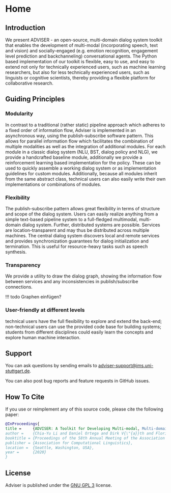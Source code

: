 # Home

## Introduction
We present ADVISER - an open-source, multi-domain dialog system toolkit that enables the development of multi-modal (incorporating speech, text and vision) and socially-engaged (e.g. emotion recognition, engagement level prediction and backchanneling) conversational agents. The Python based implementation of our toolkit is flexible, easy to use, and easy to extend not only for technically experienced users, such as machine learning researchers, but also for less technically experienced users, such as linguists or cognitive scientists, thereby providing a flexible platform for collaborative research.

## Guiding Principles

### Modularity
In contrast to a traditional (rather static) pipeline approach which adheres to a fixed order of information flow, Adviser is implemented in an asynchronous way, using the publish-subscribe software pattern. This allows for parallel information flow which facilitates the combination of multiple modalities as well as the integration of additional modules.
For each module in a classic dialog system (NLU, BST, dialog policy and NLG), we provide a handcrafted baseline module, additionally we provide a reinforcement learning based implementation for the  policy. These can be used to quickly assemble a working dialog system or as implementation guidelines for custom modules. Additionally, because all modules inherit from the same abstract class, technical users can also easily write their own implementations or combinations of modules.

### Flexibility
The publish-subscribe pattern allows great flexibility in terms of structure and scope of the dialog system. Users can easily realize anything from a simple text-based pipeline system to a full-fledged multimodal, multi-domain dialog system.
Further, distributed systems are possible. Services are location-transparent and may thus be distributed across multiple machines. The central dialog system discovers local and remote services and provides synchronization guarantees for dialog initialization and termination. This is useful for resource-heavy tasks such as speech synthesis.

### Transparency
We provide a utility to draw the dialog graph, showing the information flow between services and any inconsistencies in publish/subscribe connections.

!!! todo
    Graphen einfügen?

### User-friendly at different levels
technical users have the full flexibility to explore and extend the back-end; non-technical users can use the provided code base for building systems; students from different disciplines could easily learn the concepts and explore human machine interaction.


## Support
You can ask questions by sending emails to <adviser-support@ims.uni-stuttgart.de>.

You can also post bug reports and feature requests in GitHub issues.

## How To Cite
If you use or reimplement any of this source code, please cite the following paper:

```bibtex
@InProceedings{
title =     {ADVISER: A Toolkit for Developing Multi-modal, Multi-domain and Socially-engaged Conversational Agents},
author =    {Chia-Yu Li and Daniel Ortega and Dirk V{\"{a}}th and Florian Lux and Lindsey Vanderlyn and Maximilian Schmidt and Michael Neumann and Moritz V{\"{o}}lkel and Pavel Denisov and Sabrina Jenne and Zorica Karacevic and Ngoc Thang Vu},
booktitle = {Proceedings of the 58th Annual Meeting of the Association for Computational Linguistics (ACL 2020) - System Demonstrations},
publisher = {Association for Computational Linguistics},
location =  {Seattle, Washington, USA},
year =      {2020}
}
```


## License
Adviser is published under the <a href="https://www.gnu.org/licenses/gpl-3.0.de.html" target="_blank">GNU GPL 3</a> license.